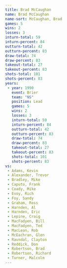 ```yaml
---
title: Brad McCaughan
name: Brad McCaughan
name-sort: McCaughan, Brad
games: 5
wins: 2
losses: 3
inturn-total: 59
inturn-percent: 84
outturn-total: 42
outturn-percent: 83
draw-total: 74
draw-percent: 83
takeout-total: 27
takeout-percent: 83
shots-total: 101
shots-percent: 83
years:
 - year: 1990
   event: Brier
   team: "NS"
   position: Lead
   games: 5
   wins: 2
   losses: 3
   inturn-total: 59
   inturn-percent: 84
   outturn-total: 42
   outturn-percent: 83
   draw-total: 74
   draw-percent: 83
   takeout-total: 27
   takeout-percent: 83
   shots-total: 101
   shots-percent: 83
vs:
 - Adams, Kevin
 - Alexander, Trevor
 - Bradley, Mike
 - Caputo, Frank
 - Coady, Mike
 - Evoy, Rich
 - Foy, Sandy
 - Graham, Ross
 - Harnden, Al
 - Harnden, Eric
 - Lepine, Craig
 - MacFadyen, Bill
 - MacFadyen, Ted
 - MacLean, Rob
 - McEachran, Glen
 - Ravndal, Clayton
 - Reddick, Don
 - Robertson, Brad
 - Robertson, Richard
 - Turner, Malcolm
---
```


